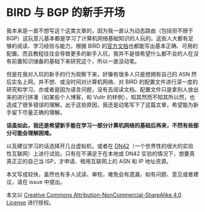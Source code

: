 # BIRD 与 BGP 的新手开场

我本来是一直不想写这个这类文章的，因为我一直认为动态路由（包括但不限于 BGP）这玩意儿基本都是学习了计算机网络基础知识的人玩的。这些人大都有足够的阅读、学习经验与能力，根据 BIRD 的[官方文档](https://bird.network.cz/?get_doc&f=bird.html&v=20)也都能写出基本正确、可用的配置。而且教程往往会导致更多的新手入坑，我并不是很希望什么都不会的人在没有前置知识储备的基础下来研究这个，所以一直没动笔。

但是在我对入坑的新手的行为观察下来，好像有很多人只是想拥有自己的 ASN 然后实名上网，并不想、或没时间对计算机网络、对 BIRD 的配置文件进行深一度的研究和学习，亦或者是因为语言问题，没有去阅读文档。配置文件只是拿别人放出来的进行拼凑（如某些个人博客，和 Vultr 的样例），知其然而不知其所以然，也造成了很多错误的理解。出于这些原因，我还是动笔写下了这篇文章，希望能为新手留下尽量正确的理解。

**话虽如此，我还是希望新手能在学习一部分计算机网络的基础后再来，不然有些部分可能会理解困难。**

以及建议学习的话选择开几台虚拟机，或者在 [DN42](https://dn42.net/)（一个世界性的很大的实验性互联网）上进行试验。只有在不满足于在本地或 DN42 实验的情况下，想要真真正正的自己当 ISP，才申请、租用互联网上的 ASN 和 IP 地址资源。

本文写成较快，虽然也有多人试读、审校，难免会有遗漏，如有问题、意见或者建议，请在 issue 中提出。

本文以 [Creative Commons Attribution-NonCommercial-ShareAlike 4.0 License](https://creativecommons.org/licenses/by-nc-sa/4.0/) 进行授权。
